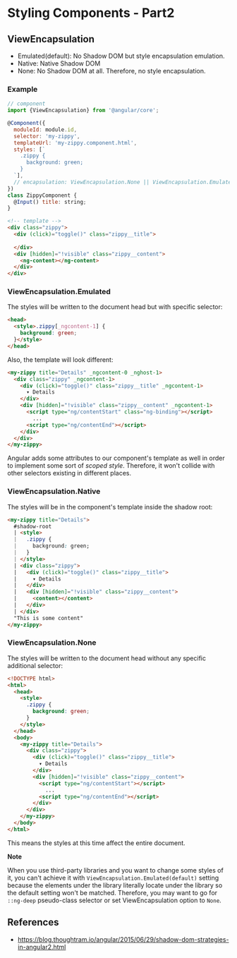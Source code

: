 # Styling Components - Part2

## ViewEncapsulation

- Emulated(default): No Shadow DOM but style encapsulation emulation.
- Native: Native Shadow DOM
- None: No Shadow DOM at all. Therefore, no style encapsulation.



### Example

```javascript
// component
import {ViewEncapsulation} from '@angular/core';

@Component({
  moduleId: module.id,
  selector: 'my-zippy',
  templateUrl: 'my-zippy.component.html',
  styles: [`
    .zippy {
      background: green;
    }
  `],
  // encapsulation: ViewEncapsulation.None || ViewEncapsulation.Emulated || ViewEncapsulation.Native
})
class ZippyComponent {
  @Input() title: string;
}
```

```html
<!-- template -->
<div class="zippy">
  <div (click)="toggle()" class="zippy__title">
     
  </div>
  <div [hidden]="!visible" class="zippy__content">
    <ng-content></ng-content>
  </div>
</div>
```



### ViewEncapsulation.Emulated

The styles will be written to the document head but with specific selector:

```html
<head>
  <style>.zippy[_ngcontent-1] {
  	background: green;
  }</style>
</head>
```

Also, the template will look different:

```html
<my-zippy title="Details" _ngcontent-0 _nghost-1>
  <div class="zippy" _ngcontent-1>
    <div (click)="toggle()" class="zippy__title" _ngcontent-1>
      ▾ Details
    </div>
    <div [hidden]="!visible" class="zippy__content" _ngcontent-1>
      <script type="ng/contentStart" class="ng-binding"></script>
        ...
      <script type="ng/contentEnd"></script>
    </div>
  </div>
</my-zippy>
```

Angular adds some attributes to our component's template as well in order to implement some sort of *scoped style*. Therefore, it won't collide with other selectors existing in different places.



### ViewEncapsulation.Native

The styles will be in the component's template inside the shadow root:

```html
<my-zippy title="Details">
  #shadow-root
  | <style>
  |   .zippy {
  |     background: green;
  |   }
  | </style>
  | <div class="zippy">
  |   <div (click)="toggle()" class="zippy__title">
  |     ▾ Details
  |   </div>
  |   <div [hidden]="!visible" class="zippy__content">
  |     <content></content>
  |   </div>
  | </div>
  "This is some content"
</my-zippy>
```



### ViewEncapsulation.None

The styles will be written to the document head without any specific additional selector:

```html
<!DOCTYPE html>
<html>
  <head>
    <style>
      .zippy { 
        background: green;
      }
    </style>
  </head>
  <body>
    <my-zippy title="Details">
      <div class="zippy">
        <div (click)="toggle()" class="zippy__title">
          ▾ Details
        </div>
        <div [hidden]="!visible" class="zippy__content">
          <script type="ng/contentStart"></script>
            ...
          <script type="ng/contentEnd"></script>
        </div>
      </div>
    </my-zippy>
  </body>
</html>
```

This means the styles at this time affect the entire document. 

**Note**

When you use third-party libraries and you want to change some styles of it, you can't achieve it with `ViewEncapsulation.Emulated(default)` setting because the elements under the library literally locate under the library so the default setting won't be matched. Therefore, you may want to go for `::ng-deep` pseudo-class selector or set ViewEncapsulation option to `None`. 



## References

- https://blog.thoughtram.io/angular/2015/06/29/shadow-dom-strategies-in-angular2.html

